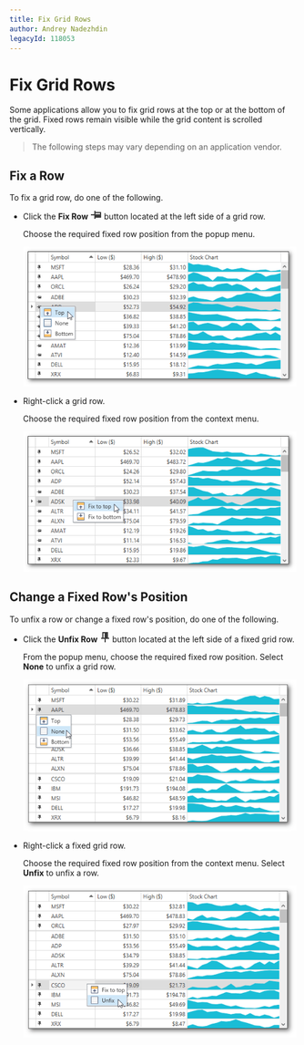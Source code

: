 ```yaml
---
title: Fix Grid Rows
author: Andrey Nadezhdin
legacyId: 118053
---
```

# Fix Grid Rows
Some applications allow you to fix grid rows at the top or at the bottom of the grid. Fixed rows remain visible while the grid content is scrolled vertically.

> The following steps may vary depending on an application vendor.

## Fix a Row
To fix a grid row, do one of the following.
* Click the **Fix Row** ![GridControlIcon_FixRow](../../../images/img126770.png) button located at the left side of a grid row.
	
	Choose the required fixed row position from the popup menu.
	
	![FixedRowsEndUser1](../../../images/img126831.png)
* Right-click a grid row.
	
	Choose the required fixed row position from the context menu.
	
	![FixedRowEndUser2](../../../images/img126832.png)

## Change a Fixed Row's Position
To unfix a row or change a fixed row's position, do one of the following.
* Click the **Unfix Row** ![GridControlIcon_UnfixRow](../../../images/img126836.png) button located at the left side of a fixed grid row.
	
	From the popup menu, choose the required fixed row position. Select **None** to unfix a grid row.
	
	![FixedRowsEndUser3](../../../images/img126852.png)
* Right-click a fixed grid row.
	
	Choose the required fixed row position from the context menu. Select **Unfix** to unfix a row.
	
	![FixedRowsEndUser4](../../../images/img126853.png)